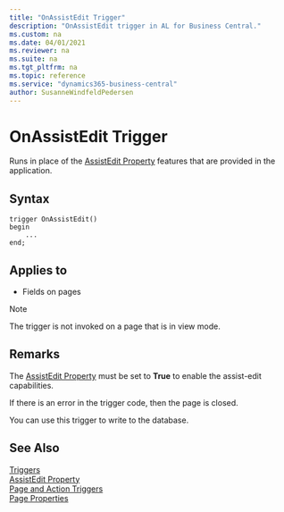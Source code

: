 ```yaml
---
title: "OnAssistEdit Trigger"
description: "OnAssistEdit trigger in AL for Business Central."
ms.custom: na
ms.date: 04/01/2021
ms.reviewer: na
ms.suite: na
ms.tgt_pltfrm: na
ms.topic: reference
ms.service: "dynamics365-business-central"
author: SusanneWindfeldPedersen
---
```


# OnAssistEdit Trigger

Runs in place of the [AssistEdit Property](../properties/devenv-assistedit-property.md) features that are provided in the application.  

## Syntax  

```AL
trigger OnAssistEdit()
begin
    ...
end;
``` 

## Applies to

- Fields on pages  

> [!NOTE]  
> The trigger is not invoked on a page that is in view mode<!--NAV in the [!INCLUDE[nav_web](../includes/nav_web_md.md)]-->.  

## Remarks

The [AssistEdit Property](../properties/devenv-assistedit-property.md) must be set to **True** to enable the assist-edit capabilities.

If there is an error in the trigger code, then the page is closed.  

You can use this trigger to write to the database.  

## See Also  

[Triggers](devenv-triggers.md)  
[AssistEdit Property](../properties/devenv-assistedit-property.md)  
[Page and Action Triggers](devenv-page-and-action-triggers.md)  
[Page Properties](../properties/devenv-properties.md)